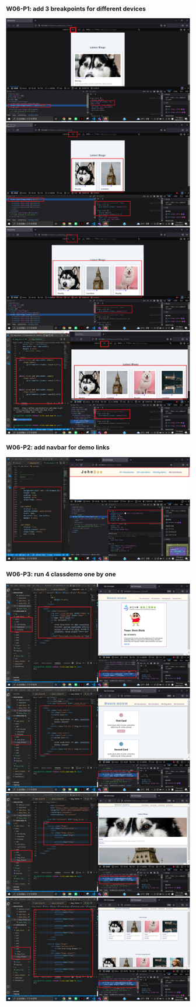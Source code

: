 ### W06-P1: add 3 breakpoints for different devices

![](./p1-1.png)
![](./p1-2.png)
![](./p1-3.png)
![](./p1-4.png)

### W06-P2: add navbar for demo links

![](./p2.png)

### W06-P3: run 4 classdemo one by one

![](./p3-1.png)
![](./p3-2.png)
![](./p3-3.png)
![](./p3-4.png)
